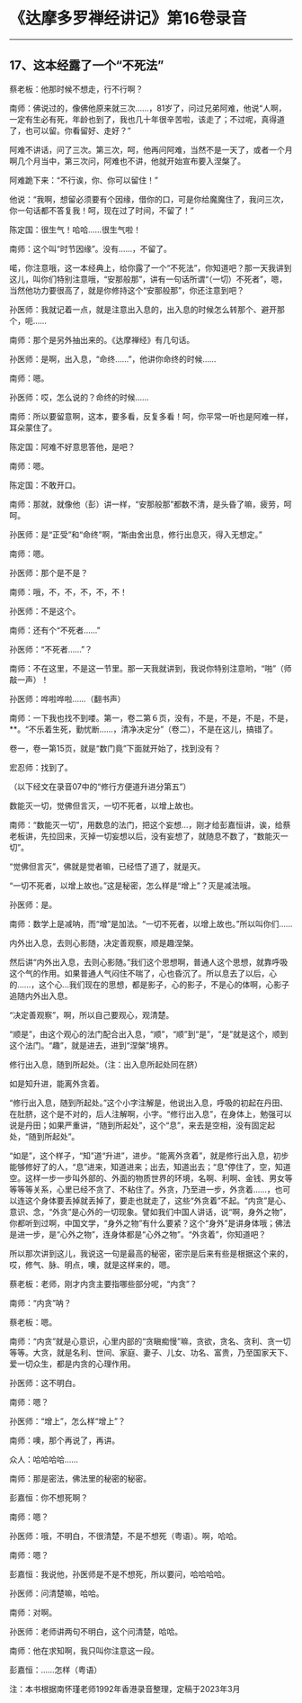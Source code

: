 # 《达摩多罗禅经讲记》第16卷录音

------

## 17、这本经露了一个“不死法”

蔡老板：他那时候不想走，行不行啊？

南师：佛说过的，像佛他原来就三次……，81岁了，问过兄弟阿难，他说“人啊，一定有生必有死，年龄也到了，我也几十年很辛苦啦，该走了；不过呢，真得道了，也可以留。你看留好、走好？”

阿难不讲话，问了三次。第三次，呵，他再问阿难，当然不是一天了，或者一个月啊几个月当中，第三次问，阿难也不讲，他就开始宣布要入涅槃了。

阿难跪下来：“不行诶，你、你可以留住！”

他说：“我啊，想留必须要有个因缘，借你的口，可是你给魔魔住了，我问三次，你一句话都不答复我！呵，现在过了时间，不留了！”

陈定国：很生气！哈哈……很生气啦！

南师：这个叫“时节因缘”。没有……，不留了。

喏，你注意哦，这一本经典上，给你露了一个“不死法”，你知道吧？那一天我讲到这儿，叫你们特别注意哦，“安那般那”，讲有一句话所谓“（一切）不死者”，嗯，当然他功力要很高了，就是你修持这个“安那般那”，你还注意到吧？

孙医师：我就记着一点，就是注意出入息的，出入息的时候怎么转那个、避开那个，呃……

南师：那个是另外抽出来的。《达摩禅经》有几句话。

孙医师：是啊，出入息，“命终……”，他讲你命终的时候……

南师：嗯。

孙医师：哎，怎么说的？命终的时候……

南师：所以要留意啊，这本，要多看，反复多看！呵，你平常一听也是阿难一样，耳朵蒙住了。

陈定国：阿难不好意思答他，是吧？

南师：嗯。

陈定国：不敢开口。

南师：那就，就像他（彭）讲一样，“安那般那”都数不清，是头昏了嘛，疲劳，呵呵。

孙医师：是“正受”和“命终”啊，“斯由舍出息，修行出息灭，得入无想定。”

南师：嗯。

孙医师：那个是不是？

南师：哦，不，不，不，不，不！

孙医师：不是这个。

南师：还有个“不死者……”

孙医师：“不死者……”？

南师：不在这里，不是这一节里。那一天我就讲到，我说你特别注意哟，“啪”（师敲一声）！

孙医师：哗啦哗啦……（翻书声）

南师：一下我也找不到喽。第一，卷二第６页，没有，不是，不是，不是，不是，**。“不乐着生死，勤忧断……，清净决定分”（卷二），不是在这儿，搞错了。

卷一，卷一第15页，就是“数门竟”下面就开始了，找到没有？

宏忍师：找到了。

（以下经文在录音07中的“修行方便道升进分第五”）

数能灭一切，觉佛但言灭，一切不死者，以增上故也。

南师：“数能灭一切”，用数息的法门，把这个妄想…，刚才给彭嘉恒讲，诶，给蔡老板讲，先拉回来，灭掉一切妄想以后，没有妄想了，就随息不数了，“数能灭一切”。

“觉佛但言灭”，佛就是觉者嘛，已经悟了道了，就是灭。

“一切不死者，以增上故也。”这是秘密，怎么样是“增上”？灭是减法哦。

孙医师：是。

南师：数学上是减呐，而“增”是加法。“一切不死者，以增上故也。”所以叫你们……

内外出入息，去则心影随，决定善观察，顺是趣涅槃。

然后讲“内外出入息，去则心影随。”我们这个思想啊，普通人这个思想，就靠呼吸这个气的作用。如果普通人气闷住不喘了，心也昏沉了。所以息去了以后，心的……，这个心…我们现在的思想，都是影子，心的影子，不是心的体啊，心影子追随内外出入息。

“决定善观察”，啊，所以自己要观心，观清楚。

“顺是”，由这个观心的法门配合出入息，“顺”，“顺”到“是”，“是”就是这个，顺到这个法门。“趣”，就是进去，进到“涅槃”境界。

修行出入息，随到所起处。（注：出入息所起处同在脐）

如是知升进，能离外贪着。

“修行出入息，随到所起处。”这个小字注解是，他说出入息，呼吸的初起在丹田、在肚脐，这个是不对的，后人注解啊，小字。“修行出入息”，在身体上，勉强可以说是丹田；如果严重讲，“随到所起处”，这个“息”，来去是空相，没有固定起处，“随到所起处”。

“如是”，这个样子，“知”道“升进”，进步。“能离外贪着”，就是修行出入息，初步能够修好了的人，“息”进来，知道进来；出去，知道出去；“息”停住了，空，知道空。这样一步一步叫外部的、外面的物质世界的环境，名啊、利啊、金钱、男女等等等等关系，心里已经不贪了、不粘住了。外贪，乃至进一步，外贪着……，也可以连这个身体要丢掉就丢掉了，要走也就走了，这些“外贪着”不起。“内贪”是心、意识、念，“外贪”是心外的一切现象。譬如我们中国人讲话，说“啊，身外之物”，你都听到过啊，中国文学，“身外之物”有什么要紧？这个“身外”是讲身体哦；佛法是进一步，是“心外之物”，连身体都是“心外之物”。“外贪着”，你知道吧？

所以那次讲到这儿，我说这一句是最高的秘密，密宗是后来有些是根据这个来的，哎，修气、脉、明点，噢，就是这样来的，嗯。

蔡老板：老师，刚才内贪主要指哪些部分呢，“内贪”？

南师：“内贪”呐？

蔡老板：嗯。

南师：“内贪”就是心意识，心里内部的“贪瞋痴慢”嘛，贪欲，贪名、贪利、贪一切等等。大贪，就是名利、世间、家庭、妻子、儿女、功名、富贵，乃至国家天下、爱一切众生，都是内贪的心理作用。

孙医师：这不明白。

南师：嗯？

孙医师：“增上”，怎么样“增上”？

南师：噢，那个再说了，再讲。

众人：哈哈哈哈……

南师：那是密法，佛法里的秘密的秘密。

彭嘉恒：你不想死啊？

南师：嗯？

孙医师：哦，不明白，不很清楚，不是不想死（粤语）。啊，哈哈。

南师：嗯？

彭嘉恒：我说他，孙医师是不是不想死，所以要问，哈哈哈哈。

孙医师：问清楚嘛，哈哈。

南师：对啊。

孙医师：老师讲两句不明白，这个问清楚，哈哈。

南师：他在求知啊，我只叫你注意这一段。

彭嘉恒：……怎样（粤语）

注：本书根据南怀瑾老师1992年香港录音整理，定稿于2023年3月

